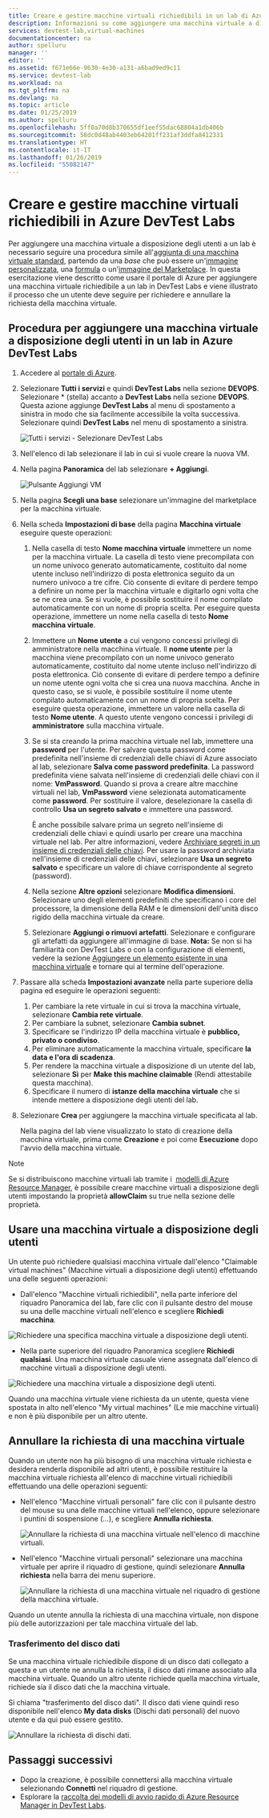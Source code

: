 ```yaml
---
title: Creare e gestire macchine virtuali richiedibili in un lab di Azure DevTest Labs | Microsoft Docs
description: Informazioni su come aggiungere una macchina virtuale a disposizione degli utenti in un lab in Azure DevTest Labs
services: devtest-lab,virtual-machines
documentationcenter: na
author: spelluru
manager: ''
editor: ''
ms.assetid: f671e66e-9630-4e30-a131-a6bad9ed9c11
ms.service: devtest-lab
ms.workload: na
ms.tgt_pltfrm: na
ms.devlang: na
ms.topic: article
ms.date: 01/25/2019
ms.author: spelluru
ms.openlocfilehash: 5ff0a70d8b370655df1eef55dac68804a1db406b
ms.sourcegitcommit: 58dc0d48ab4403eb64201ff231af3ddfa8412331
ms.translationtype: HT
ms.contentlocale: it-IT
ms.lasthandoff: 01/26/2019
ms.locfileid: "55082147"
---
```

# <a name="create-and-manage-claimable-vms-in-azure-devtest-labs"></a>Creare e gestire macchine virtuali richiedibili in Azure DevTest Labs
Per aggiungere una macchina virtuale a disposizione degli utenti a un lab è necessario seguire una procedura simile all'[aggiunta di una macchina virtuale standard](devtest-lab-add-vm.md), partendo da una *base* che può essere un'[immagine personalizzata](devtest-lab-create-template.md), una [formula](devtest-lab-manage-formulas.md) o un'[immagine del Marketplace](devtest-lab-configure-marketplace-images.md). In questa esercitazione viene descritto come usare il portale di Azure per aggiungere una macchina virtuale richiedibile a un lab in DevTest Labs e viene illustrato il processo che un utente deve seguire per richiedere e annullare la richiesta della macchina virtuale.

## <a name="steps-to-add-a-claimable-vm-to-a-lab-in-azure-devtest-labs"></a>Procedura per aggiungere una macchina virtuale a disposizione degli utenti in un lab in Azure DevTest Labs
1. Accedere al [portale di Azure](https://go.microsoft.com/fwlink/p/?LinkID=525040).
1. Selezionare **Tutti i servizi** e quindi **DevTest Labs** nella sezione **DEVOPS**. Selezionare * (stella) accanto a **DevTest Labs** nella sezione **DEVOPS**. Questa azione aggiunge **DevTest Labs** al menu di spostamento a sinistra in modo che sia facilmente accessibile la volta successiva. Selezionare quindi **DevTest Labs** nel menu di spostamento a sinistra.

    ![Tutti i servizi - Selezionare DevTest Labs](./media/devtest-lab-create-lab/all-services-select.png)
1. Nell'elenco di lab selezionare il lab in cui si vuole creare la nuova VM.  
2. Nella pagina **Panoramica** del lab selezionare **+ Aggiungi**.  

    ![Pulsante Aggiungi VM](./media/devtest-lab-add-vm/devtestlab-home-blade-add-vm.png)
1. Nella pagina **Scegli una base** selezionare un'immagine del marketplace per la macchina virtuale.
1. Nella scheda **Impostazioni di base** della pagina **Macchina virtuale** eseguire queste operazioni: 
    1. Nella casella di testo **Nome macchina virtuale** immettere un nome per la macchina virtuale. La casella di testo viene precompilata con un nome univoco generato automaticamente, costituito dal nome utente incluso nell'indirizzo di posta elettronica seguito da un numero univoco a tre cifre. Ciò consente di evitare di perdere tempo a definire un nome per la macchina virtuale e digitarlo ogni volta che se ne crea una. Se si vuole, è possibile sostituire il nome compilato automaticamente con un nome di propria scelta. Per eseguire questa operazione, immettere un nome nella casella di testo **Nome macchina virtuale**.
    2. Immettere un **Nome utente** a cui vengono concessi privilegi di amministratore nella macchina virtuale. Il **nome utente** per la macchina viene precompilato con un nome univoco generato automaticamente, costituito dal nome utente incluso nell'indirizzo di posta elettronica. Ciò consente di evitare di perdere tempo a definire un nome utente ogni volta che si crea una nuova macchina. Anche in questo caso, se si vuole, è possibile sostituire il nome utente compilato automaticamente con un nome di propria scelta. Per eseguire questa operazione, immettere un valore nella casella di testo **Nome utente**. A questo utente vengono concessi i privilegi di **amministratore** sulla macchina virtuale.
    3. Se si sta creando la prima macchina virtuale nel lab, immettere una **password** per l'utente. Per salvare questa password come predefinita nell'insieme di credenziali delle chiavi di Azure associato al lab, selezionare **Salva come password predefinita**. La password predefinita viene salvata nell'insieme di credenziali delle chiavi con il nome: **VmPassword**. Quando si prova a creare altre macchine virtuali nel lab, **VmPassword** viene selezionata automaticamente come **password**. Per sostituire il valore, deselezionare la casella di controllo **Usa un segreto salvato** e immettere una password. 

        È anche possibile salvare prima un segreto nell'insieme di credenziali delle chiavi e quindi usarlo per creare una macchina virtuale nel lab. Per altre informazioni, vedere [Archiviare segreti in un insieme di credenziali delle chiavi](devtest-lab-store-secrets-in-key-vault.md). Per usare la password archiviata nell'insieme di credenziali delle chiavi, selezionare **Usa un segreto salvato** e specificare un valore di chiave corrispondente al segreto (password).
    4. Nella sezione **Altre opzioni** selezionare **Modifica dimensioni**. Selezionare uno degli elementi predefiniti che specificano i core del processore, la dimensione della RAM e le dimensioni dell'unità disco rigido della macchina virtuale da creare.
    5. Selezionare **Aggiungi o rimuovi artefatti**. Selezionare e configurare gli artefatti da aggiungere all'immagine di base.
    **Nota:** Se non si ha familiarità con DevTest Labs o con la configurazione di elementi, vedere la sezione [Aggiungere un elemento esistente in una macchina virtuale](./devtest-lab-add-vm.md#add-an-existing-artifact-to-a-vm) e tornare qui al termine dell'operazione.
2. Passare alla scheda **Impostazioni avanzate** nella parte superiore della pagina ed eseguire le operazioni seguenti:
    1. Per cambiare la rete virtuale in cui si trova la macchina virtuale, selezionare **Cambia rete virtuale**. 
    2. Per cambiare la subnet, selezionare **Cambia subnet**. 
    3. Specificare se l'indirizzo IP della macchina virtuale è **pubblico, privato o condiviso**. 
    4. Per eliminare automaticamente la macchina virtuale, specificare **la data e l'ora di scadenza**. 
    5. Per rendere la macchina virtuale a disposizione di un utente del lab, selezionare **Sì** per **Make this machine claimable** (Rendi attestabile questa macchina). 
    6. Specificare il numero di **istanze della macchina virtuale** che si intende mettere a disposizione degli utenti del lab. 
3. Selezionare **Crea** per aggiungere la macchina virtuale specificata al lab.

   Nella pagina del lab viene visualizzato lo stato di creazione della macchina virtuale, prima come **Creazione** e poi come **Esecuzione** dopo l'avvio della macchina virtuale.

> [!NOTE]
> Se si distribuiscono macchine virtuali lab tramite i  [modelli di Azure Resource Manager](devtest-lab-create-environment-from-arm.md), è possibile creare macchine virtuali a disposizione degli utenti impostando la proprietà **allowClaim** su true nella sezione delle proprietà.


## <a name="using-a-claimable-vm"></a>Usare una macchina virtuale a disposizione degli utenti

Un utente può richiedere qualsiasi macchina virtuale dall'elenco "Claimable virtual machines" (Macchine virtuali a disposizione degli utenti) effettuando una delle seguenti operazioni:

* Dall'elenco "Macchine virtuali richiedibili", nella parte inferiore del riquadro Panoramica del lab, fare clic con il pulsante destro del mouse su una delle macchine virtuali nell'elenco e scegliere **Richiedi macchina**.

 ![Richiedere una specifica macchina virtuale a disposizione degli utenti.](./media/devtest-lab-add-vm/devtestlab-claim-VM.png)


* Nella parte superiore del riquadro Panoramica scegliere **Richiedi qualsiasi**. Una macchina virtuale casuale viene assegnata dall'elenco di macchine virtuali a disposizione degli utenti.

 ![Richiedere una macchina virtuale a disposizione degli utenti.](./media/devtest-lab-add-vm/devtestlab-claim-any.png)


Quando una macchina virtuale viene richiesta da un utente, questa viene spostata in alto nell'elenco "My virtual machines" (Le mie macchine virtuali) e non è più disponibile per un altro utente.

## <a name="unclaim-a-vm"></a>Annullare la richiesta di una macchina virtuale

Quando un utente non ha più bisogno di una macchina virtuale richiesta e desidera renderla disponibile ad altri utenti, è possibile restituire la macchina virtuale richiesta all'elenco di macchine virtuali richiedibili effettuando una delle operazioni seguenti:

- Nell'elenco "Macchine virtuali personali" fare clic con il pulsante destro del mouse su una delle macchine virtuali nell'elenco, oppure selezionare i puntini di sospensione (...), e scegliere **Annulla richiesta**.

  ![Annullare la richiesta di una macchina virtuale nell'elenco di macchine virtuali.](./media/devtest-lab-add-vm/devtestlab-unclaim-VM2.png)

- Nell'elenco "Macchine virtuali personali" selezionare una macchina virtuale per aprire il riquadro di gestione, quindi selezionare **Annulla richiesta** nella barra dei menu superiore.

  ![Annullare la richiesta di una macchina virtuale nel riquadro di gestione della macchina virtuale.](./media/devtest-lab-add-vm/devtestlab-unclaim-VM.png)

Quando un utente annulla la richiesta di una macchina virtuale, non dispone più delle autorizzazioni per tale macchina virtuale del lab.

### <a name="transferring-the-data-disk"></a>Trasferimento del disco dati
Se una macchina virtuale richiedibile dispone di un disco dati collegato a questa e un utente ne annulla la richiesta, il disco dati rimane associato alla macchina virtuale. Quando un altro utente richiede quella macchina virtuale, richiede sia il disco dati che la macchina virtuale.

Si chiama "trasferimento del disco dati". Il disco dati viene quindi reso disponibile nell'elenco **My data disks** (Dischi dati personali) del nuovo utente e da qui può essere gestito.

![Annullare la richiesta di dischi dati.](./media/devtest-lab-add-vm/devtestlab-unclaim-datadisks.png)



## <a name="next-steps"></a>Passaggi successivi
* Dopo la creazione, è possibile connettersi alla macchina virtuale selezionando **Connetti** nel riquadro di gestione.
* Esplorare la [raccolta dei modelli di avvio rapido di Azure Resource Manager in DevTest Labs](https://github.com/Azure/azure-devtestlab/tree/master/Samples).
